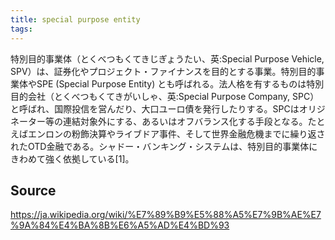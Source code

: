 ```yaml
---
title: special purpose entity
tags: 
---
```


特別目的事業体（とくべつもくてきじぎょうたい、英:Special Purpose Vehicle, SPV）は、証券化やプロジェクト・ファイナンスを目的とする事業。特別目的事業体やSPE (Special Purpose Entity) とも呼ばれる。法人格を有するものは特別目的会社（とくべつもくてきがいしゃ、英:Special Purpose Company, SPC）と呼ばれ、国際投信を営んだり、大口ユーロ債を発行したりする。SPCはオリジネーター等の連結対象外にする、あるいはオフバランス化する手段となる。たとえばエンロンの粉飾決算やライブドア事件、そして世界金融危機までに繰り返されたOTD金融である。シャドー・バンキング・システムは、特別目的事業体にきわめて強く依拠している[1]。

## Source
https://ja.wikipedia.org/wiki/%E7%89%B9%E5%88%A5%E7%9B%AE%E7%9A%84%E4%BA%8B%E6%A5%AD%E4%BD%93